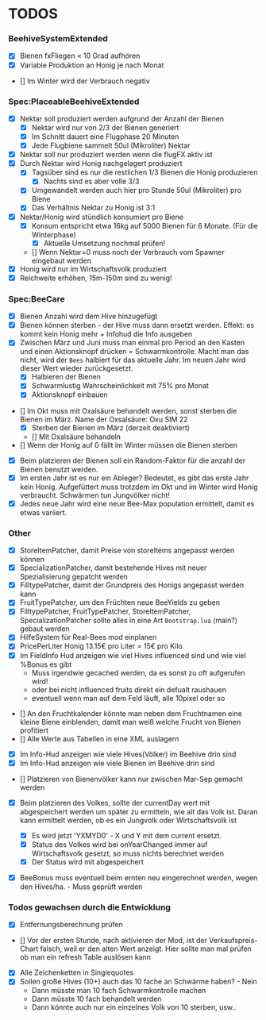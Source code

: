 # TODOS

### BeehiveSystemExtended
- [x] Bienen fxFliegen < 10 Grad aufhören
- [x] Variable Produktion an Honig je nach Monat
- [] Im Winter wird der Verbrauch negativ

### Spec:PlaceableBeehiveExtended
- [x] Nektar soll produziert werden aufgrund der Anzahl der Bienen
    - [x] Nektar wird nur von 2/3 der Bienen generiert
    - [x] Im Schnitt dauert eine Flugphase 20 Minuten
    - [x] Jede Flugbiene sammelt 50ul (Mikroliter) Nektar
- [x] Nektar soll nur produziert werden wenn die flugFX aktiv ist
- [x] Durch Nektar wird Honig nachgelagert produziert
    - [x] Tagsüber sind es nur die restlichen 1/3 Bienen die Honig produzieren
        - [x] Nachts sind es aber volle 3/3
    - [x] Umgewandelt werden auch hier pro Stunde 50ul (Mikroliter) pro Biene
    - [x] Das Verhältnis Nektar zu Honig ist 3:1
- [x] Nektar/Honig wird stündlich konsumiert pro Biene
    - [x] Konsum entspricht etwa 16kg auf 5000 Bienen für 6 Monate. (Für die Winterphase)
        - [x] Aktuelle Umsetzung nochmal prüfen!
    - [] Wenn Nektar=0 muss noch der Verbrauch vom Spawner eingebaut werden
- [x] Honig wird nur im Wirtschaftsvolk produziert
- [x] Reichweite erhöhen, 15m-150m sind zu wenig!

### Spec:BeeCare
- [x] Bienen Anzahl wird dem Hive hinzugefügt
- [x] Bienen können sterben - der Hive muss dann ersetzt werden. Effekt: es kommt kein Honig mehr + Infohud die Info ausgeben
- [x] Zwischen März und Juni muss man einmal pro Period an den Kasten und einen Aktionsknopf drücken = Schwarmkontrolle. Macht man das nicht, wird der `Bees` halbiert für das aktuelle Jahr. Im neuen Jahr wird dieser Wert wieder zurückgesetzt.
    - [x] Halbieren der Bienen
    - [x] Schwarmlustig Wahrscheinlichkeit mit 75% pro Monat
    - [x] Aktionsknopf einbauen
- [] Im Okt muss mit Oxalsäure behandelt werden, sonst sterben die Bienen im März. Name der Oxsalsäure: Oxu SIM 22
    - [x] Sterben der Bienen im März (derzeit deaktiviert)
    - [] Mit Oxalsäure behandeln
- [] Wenn der Honig auf 0 fällt im Winter müssen die Bienen sterben
- [x] Beim platzieren der Bienen soll ein Random-Faktor für die anzahl der Bienen benutzt werden.
- [x] Im ersten Jahr ist es nur ein Ableger? Bedeutet, es gibt das erste Jahr kein Honig. Aufgefüttert muss trotzdem im Okt und im Winter wird Honig verbraucht. Schwärmen tun Jungvölker nicht!
- [x] Jedes neue Jahr wird eine neue Bee-Max population ermittelt, damit es etwas variiert.

### Other
- [x] StoreItemPatcher, damit Preise von storeItems angepasst werden können
- [x] SpecializationPatcher, damit bestehende Hives mit neuer Spezialisierung gepatcht werden
- [x] FilltypePatcher, damit der Grundpreis des Honigs angepasst werden kann
- [x] FruitTypePatcher, um den Früchten neue BeeYields zu geben
- [x] FilltypePatcher, FruitTypePatcher, StoreItemPatcher, SpecializationPatcher sollte alles in eine Art `Bootstrap.lua` (main?) gebaut werden
- [x] HilfeSystem für Real-Bees mod einplanen
- [x] PricePerLiter Honig 13.15€ pro Liter = 15€ pro Kilo
- [x] Im FieldInfo Hud anzeigen wie viel Hives influenced sind und wie viel %Bonus es gibt
	 - Muss irgendwie gecached werden, da es sonst zu oft aufgerufen wird!
	 - oder bei nicht influenced fruits direkt ein defualt raushauen
	 - eventuell wenn man auf dem Feld läuft, alle 10pixel oder so
- [] An den Fruchtkalender könnte man neben dem Fruchtnamen eine kleine Biene einblenden, damit man weiß welche Frucht von Bienen profitiert
- [] Alle Werte aus Tabellen in eine XML auslagern
- [x] Im Info-Hud anzeigen wie viele Hives(Völker) im Beehive drin sind
- [x] Im Info-Hud anzeigen wie viele Bienen im Beehive drin sind
- [] Platzieren von Bienenvölker kann nur zwischen Mar-Sep gemacht werden
- [x] Beim platzieren des Volkes, sollte der currentDay wert mit abgespeichert werden um später zu ermitteln, wie alt das Volk ist. Daran kann ermittelt werden, ob es ein Jungvolk oder Wirtschaftsvolk ist
    - [x] Es wird jetzt 'YXMYD0' - X und Y mit dem current ersetzt.
    - [x] Status des Volkes wird bei onYearChanged immer auf Wirtschaftsvolk gesetzt, so muss nichts berechnet werden
    - [x] Der Status wird mit abgespeichert
- [x] BeeBonus muss eventuell beim ernten neu eingerechnet werden, wegen den Hives/ha. - Muss geprüft werden


### Todos gewachsen durch die Entwicklung
- [x] Entfernungsberechnung prüfen
- [] Vor der ersten Stunde, nach aktivieren der Mod, ist der Verkaufspreis-Chart falsch, weil er den alten Wert anzeigt. Hier sollte man mal prüfen ob man ein refresh Table auslösen kann
- [x] Alle Zeichenketten in Singlequotes
- [x] Sollen große Hives (10+) auch das 10 fache an Schwärme haben? - Nein
    - Dann müsste man 10 fach Schwarmkontrolle machen
    - Dann müsste 10 fach behandelt werden
    - Dann könnte auch nur ein einzelnes Volk von 10 sterben, usw..